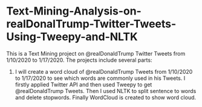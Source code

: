 # Text-Mining-Analysis-on-realDonalTrump-Twitter-Tweets-Using-Tweepy-and-NLTK

This is a Text Mining project on @realDonaldTrump Twitter Tweets from 1/10/2020 to 1/17/2020. The projects include several parts:

1. I will create a word cloud of @realDonaldTrump Tweets from 1/10/2020 to 1/17/2020 to see which words are commonly used in his Tweets. I firstly applied Twitter API and then used Tweepy to get @realDonaldTrump Tweets. Then I used NLTK to split sentence to words and delete stopwords. Finally WordCloud is created to show word cloud. 
